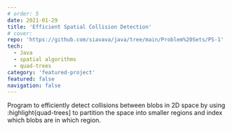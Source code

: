 ```yaml
---
# order: 5
date: 2021-01-29
title: 'Efficient Spatial Collision Detection'
# cover: 
repo: 'https://github.com/siavava/java/tree/main/Problem%20Sets/PS-1'
tech:
  - Java
  - spatial algorithms
  - quad-trees
category: 'featured-project'
featured: false
navigation: false
---
```


Program to efficiently detect collisions between blobs in 2D space by using
:highlight{quad-trees] to partition the space into smaller regions
and index which blobs are in which region.
